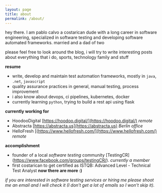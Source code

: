 ```yaml
---
layout: page
title: about
permalink: /about/
---
```


hey there. I am pablo calvo a costarican dude with a long career in software engineering, specialized in software testing and developing software automated frameworks. married and a dad of two

please feel free to look around the blog, i will try to write interesting posts about everything that i do, sports, technology
family and stuff

**resume**

- write, develop and maintain test automation frameworks, mostly in `java`, `.net`, `javascript`
- quality assurance practices in general, manual testing, process improvement
- i also know about devops, ci pipelines, kubernetes, docker
- currently learning `python`, trying to build a rest api using flask


**currently working for**
- HoodooDigital [https://hoodoo.digital/](https://hoodoo.digital/) *remote*
- Abstracta [https://abstracta.us](https://abstracta.us) *Berlin office*
- HelloFresh [(https://www.hellofresh.com/](https://www.hellofresh.com/) *remote*

**accomplishment**

- founder of a local *software testing* community [TestingCR] (https://www.facebook.com/groups/testingCR/). _currently a member_
- first costarican to get certified as ISTQB: Advanced Level - Technical Test Analyst **now there are more :)**


*if you are interested in software testing services or hiring me please shoot me an email and I will check it (I don't get a lot of emails so I won't skip it).*


